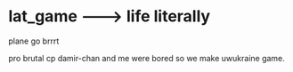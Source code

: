 # lat_game ---> life literally
plane go brrrt

pro brutal cp
damir-chan and me were bored so we make uwukraine game.
